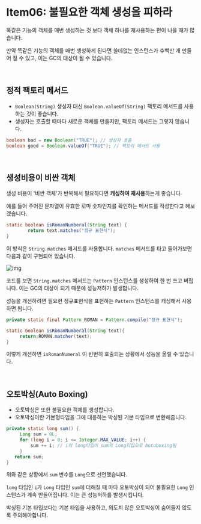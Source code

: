 # Item06: 불필요한 객체 생성을 피하라

똑같은 기능의 객체를 매번 생성하는 것 보다 객체 하나를 재사용하는 편이 나을 때가 많습니다.

만약 똑같은 기능의 객체를 매번 생성하게 된다면 쓸데없는 인스턴스가 수백만 개 만들어 질 수 있고, 이는 GC의 대상이 될 수 있습니다.

</br >

## 정적 팩토리 메서드

- `Boolean(String)` 생성자 대신 `Boolean.valueOf(String)` 팩토리 메서드를 사용하는 것이 좋습니다.
- 생성자는 호출할 때마다 새로운 객체를 만들지만, 팩토리 메서드는 그렇지 않습니다.

~~~java
boolean bad = new Boolean("TRUE"); // 생성자 호출
boolean good = Boolean.valueOf("TRUE"); // 팩토리 메서드 사용
~~~

</br >

## 생성비용이 비싼 객체

생성 비용이 '비싼 객체'가 반복해서 필요하다면 **캐싱하여 재사용**하는게 좋습니다. 

예를 들어 주어진 문자열이 유효한 로마 숫자인지를 확인하는 메서드를 작성한다고 해보겠습니다.

~~~java
static boolean isRomanNumberal(String text) {
        return text.matches("정규 표현식");
}
~~~

이 방식은 `String.matches` 메서드를 사용합니다. `matches` 메서드를 타고 들어가보면 다음과 같이 구현되어 있습니다.

![img](https://blog.kakaocdn.net/dn/m7j78/btq5GdueSpO/DWyQThFho4YuM0MUSpNOV1/img.png)

코드를 보면 `String.matches` 메서드는 `Pattern` 인스턴스를 생성하여 한 번 쓰고 버립니다. 이는 GC의 대상이 되기 때문에 성능저하가 발생합니다.

성능을 개선하려면 필요현 정규표현식을 표현하는 `Pattern` 인스턴스를 캐싱해서 사용하면 됩니다.

~~~java
private static final Pattern ROMAN = Pattern.compile("정규 표현식");

static boolean isRomanNumberal(String text){
     return;ROMAN.matcher(text);
}
~~~

이렇게 개션하면 `isRomanNumeral` 이 빈번히 호출되는 상황에서 성능을 올릴 수 있습니다.

</br >

## 오토박싱(Auto Boxing)

- 오토박싱은 또한 불필요한 객체를 생성합니다.
- 오토박싱이란 기본형타입을 그에 대응하는 박싱된 기본 타입으로 변환해줍니다.

~~~java
private static long sum() {
     Long sum = 0L;
     for (long i = 0; i <= Integer.MAX_VALUE; i++) {
         sum += i; // i의 long타입이 sum의 Long타입으로 Autoboxing됨
     }
   return sum;
}
~~~

위와 같은 상황에서 `sum` 변수를 `Long`으로 선언했습니다. 

`long` 타입인 `i`가 `Long` 타입인 `sum`에 더해질 때 마다 오토박싱이 되어 불필요한 `Long` 인스턴스가 계속 만들어집니다. 이는 큰 성능저하를 발생시킵니다.

박싱된 기본 타입보다는 기본 타입을 사용하고, 의도치 않은 오토박싱이 숨어들지 않도록 주의해야합니다.

